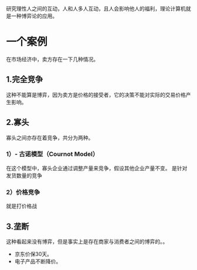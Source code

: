 研究理性人之间的互动，人和人多人互动，且人会影响他人的福利，理论计算机就是一种博弈论的应用。
# 一个案例

在市场经济中，卖方存在一下几种情况。
## 1.完全竞争
  这种不能算是博弈，因为卖方是价格的接受者，它的决策不能对实际的交易价格产生影响。

## 2.寡头
寡头之间亦存在着竞争，共分为两种。
### 1）- **古诺模型（Cournot Model）**
在这个模型中，寡头企业通过调整产量来竞争，假设其他企业产量不变。
是针对发货数量的竞争
### 2）价格竞争
就是打价格战

## 3.垄断
这种看起来没有博弈，但是事实上是存在商家与消费者之间的博弈的。。
* 京东价保30天。
* 电子产品不断降价。
